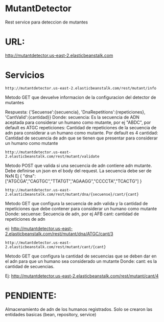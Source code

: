 # MutantDetector
Rest service para deteccion de mutantes

# URL:
http://mutantdetector.us-east-2.elasticbeanstalk.com

# Servicios

	http://mutantdetector.us-east-2.elasticbeanstalk.com/rest/mutant/info

Metodo GET que devuelve informacion de la configuracion del detector de mutantes
 
Respuesta: {'Secuense':{secuencia}, 'DnaRepetitions':{repeticiones}, 'CantValid':{cantidad}}
Donde:
	secuencia: Es la secuencia de ADN aceptada para considerar un humano como mutante, por ej "ABDC", por default es ATGC
	repeticiones: Cantidad de repeticiones de la secuencia de adn para considerar a un humano como mutante. Por default es 4
	cantidad: Cantidad de secuencia de adn que se tienen que presentar para considerar un humano como mutante
	
	http://mutantdetector.us-east-2.elasticbeanstalk.com/rest/mutant/validate

Metodo POST que valida si una secuencia de adn contiene adn mutante. Debe definirse un json en el body del request. La secuencia debe ser de NxN
Ej
{
"dna":["ATGCGA","CAGTGC","TTATGT","AGAAGG","CCCCTA","TCACTG"]
}


	http://mutantdetector.us-east-2.elasticbeanstalk.com/rest/mutant/dna/{secuense}/cant/{cant}

Metodo GET que configura la secuencia de adn valida y la cantidad de repeticiones que debe contener para considerar un humano como mutante
Donde: 	secuense: Secuencia de adn, por ej AFB
		cant: cantidad de repeticiones de adn
		
ej: http://mutantdetector.us-east-2.elasticbeanstalk.com/rest/mutant/dna/ATGC/cant/3

	http://mutantdetector.us-east-2.elasticbeanstalk.com/rest/mutant/cant/{cant}
Metodo GET que configura la cantidad de secuencias que se deben dar en el adn para que un humano sea considerado un mutante
Donde: cant: es la cantidad de secuencias.

Ej: http://mutantdetector.us-east-2.elasticbeanstalk.com/rest/mutant/cant/4

# PENDIENTE:

Almacenamiento de adn de los humanos registrados. Solo se crearon las entidades basicas (bean, repository, service)

